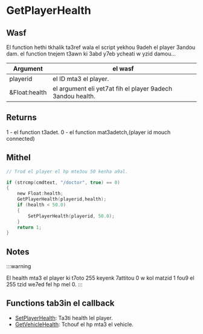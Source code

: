 # GetPlayerHealth

## Wasf

El function hethi tkhalik ta3ref wala el script yekhou 9adeh el player 3andou dam. el function tnejem t3awn ki 3abd y7eb ycheati w yzid damou...

| Argument      | el wasf                                                    |
| ------------- | -----------------------------------------------------------|     
| playerid      | el ID mta3 el player.                                      |
| &Float:health | el argument eli yet7at fih el player 9adech 3andou health. |


## Returns

1 - el function t3adet.
0 - el function mat3adetch,(player id mouch connected)

## Mithel

```c
// Trod el player el hp mte3ou 50 kenha a9al.

if (strcmp(cmdtext, "/doctor", true) == 0)
{
    new Float:health;
    GetPlayerHealth(playerid,health);
    if (health < 50.0)
    {
        SetPlayerHealth(playerid, 50.0);
    }
    return 1;
}
```

## Notes

:::warning

El health mta3 el player ki t7oto 255 keyenk 7attitou 0 w kol matzid 1 fou9 el 255 tzid we7ed fel hp mel 0.
:::

## Functions tab3in el callback

- [SetPlayerHealth](SetPlayerHealth.md): Ta3ti health lel player.
- [GetVehicleHealth](GetVehicleHealth.md): Tchouf el hp mta3 el vehicle.
